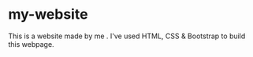 # my-website
This is a website made by me . I've used HTML, CSS &amp; Bootstrap to build this webpage.
